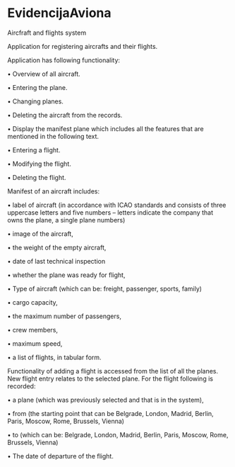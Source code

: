 EvidencijaAviona
================

Aircfraft and flights system


Application for registering aircrafts and their flights.

Application has following functionality:

• Overview of all aircraft.

• Entering the plane.

• Changing planes.

• Deleting the aircraft from the records.

• Display the manifest plane which includes all the features that are mentioned in the following text.

• Entering a flight.

• Modifying the flight.

• Deleting the flight.

Manifest of an  aircraft includes:

• label of aircraft (in accordance with ICAO standards and consists of three uppercase letters and five numbers – letters indicate the company that owns the plane, a single plane numbers)

• image of the aircraft,

• the weight of the empty aircraft,

• date of last technical inspection

• whether the plane was ready for flight,

• Type of aircraft (which can be: freight, passenger, sports, family)

• cargo capacity,

• the maximum number of passengers,

• crew members,

• maximum speed,

• a list of flights, in tabular form.

Functionality of adding a flight is accessed from the list of all the planes. New flight entry relates to the selected plane. For the flight following is recorded:

• a plane (which was previously selected and that is in the system),

• from (the starting point that can be Belgrade, London, Madrid, Berlin, Paris, Moscow, Rome, Brussels, Vienna)

• to (which can be: Belgrade, London, Madrid, Berlin, Paris, Moscow, Rome, Brussels, Vienna)

• The date of departure of the flight.
